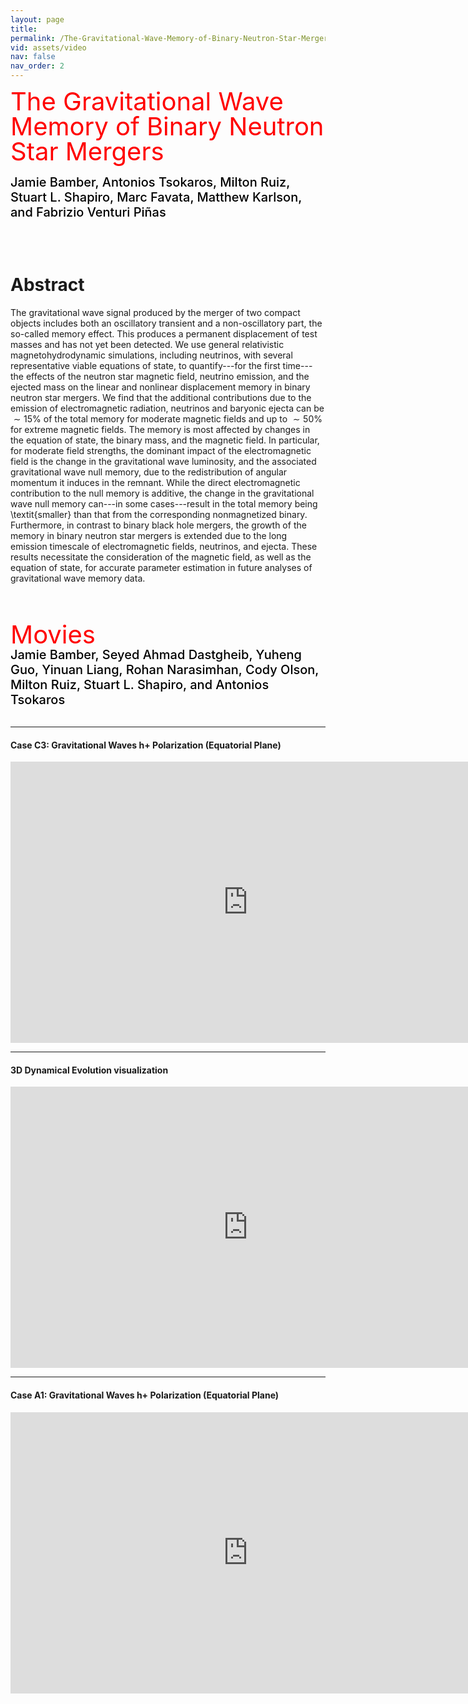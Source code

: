 ```yaml
---
layout: page
title: 
permalink: /The-Gravitational-Wave-Memory-of-Binary-Neutron-Star-Mergers/
vid: assets/video
nav: false
nav_order: 2
---
```


<div class="alert alert-block alert-success">
     <span style="color:red;font-weight:400;font-size:40px;line-height:1em">
        The Gravitational Wave Memory of Binary Neutron Star Mergers
     </span>
     <br/><br/>
     <span style="color:black;font-weight:500;font-size:20px">
     Jamie Bamber, Antonios Tsokaros, Milton Ruiz, Stuart L. Shapiro, Marc Favata, Matthew Karlson, and Fabrizio Venturi Pi&ntilde;as
     </span>
</div>


<!---
# <font color="green"> Jet like structures in low-mass binary neutron star merger remnants </font>
**Jamie Bamber, Antonios Tsokaros, Milton Ruiz, and Stuart L. Shapiro**

**Jamie Bamber,**<sup>1</sup> **Antonios Tsokaros,**<sup>1,2,3</sup> **Milton Ruiz,**<sup>4</sup> **and Stuart L. Shapiro**<sup>1,5</sup>

<sup>1</sup>*Department of Physics, University of Illinois at Urbana-Champaign, Urbana, IL 61801, USA*

<sup>2</sup>*National Center for Supercomputing Applications, University of Illinois at Urbana-Champaign, Urbana, IL 61801, USA*

<sup>3</sup>*Research Center for Astronomy and Applied Mathematics, Academy of Athens, Athens 11527, Greece*

<sup>4</sup>*Departament d’Astronomia i Astrofı́sica, Universitat de València, C/ Dr Moliner 50, 46100, Burjassot (València), Spain*

<sup>5</sup>*Department of Astronomy & NCSA, University of Illinois at Urbana-Champaign, Urbana, IL 61801, USA*
--->


<!---  May 2, 2025     &emsp;&emsp; [arXiv:2505.01495](https://arxiv.org/abs/2505.01495)   --->
<br/><br/>


# Abstract 
The gravitational wave  signal produced by the merger of two compact objects
includes both an oscillatory transient and a non-oscillatory part, the
so-called memory effect. This produces a permanent displacement of test masses
and has not yet been detected. We use general relativistic magnetohydrodynamic
simulations, including neutrinos, with several representative viable equations
of state, to quantify---for the first time---the effects of the neutron star
magnetic field, neutrino emission, and the ejected mass on the linear
and nonlinear displacement memory in binary neutron star mergers. We find that
the additional contributions due to the emission of electromagnetic
radiation, neutrinos and baryonic ejecta can be $\sim 15\%$ of the total
memory for moderate magnetic fields and up to $\sim 50\%$ for extreme magnetic
fields.  The memory is most affected by changes in the equation of
state, the binary mass, and the magnetic field. In particular, for moderate
field strengths, the dominant impact of the electromagnetic field is the change
in the gravitational wave luminosity, and the associated gravitational wave
null memory, due to the redistribution of angular momentum it induces in the
remnant. While the direct electromagnetic contribution to the null memory is
additive, the change in the gravitational wave null memory can---in
some cases---result in the total memory being \textit{smaller} than
that from the corresponding nonmagnetized binary.  Furthermore, in contrast to
binary black hole mergers, the growth of the memory in binary neutron
star mergers is extended due to the long emission timescale of
electromagnetic fields, neutrinos, and ejecta. These results
necessitate the consideration of the magnetic field, as well as the
equation of state, for accurate parameter estimation in future
analyses of gravitational wave memory data. 


<br/><br/>

<!---
# Movies
**Nawaf Aldrees, Jamie Bamber, Jonah Doppelt, Yinuan Liang, Rohan Narasimhan, Milton Ruiz, Stuart L. Shapiro, Antonios Tsokaros, and Eric Yu**
<br/><br/>
--->

<div class="alert alert-block alert-info">
     <span style="color:red;font-weight:400;font-size:40px;line-height:1em">
        Movies
     </span>
     <br/>
     <span style="color:black;font-weight:500;font-size:20px">
     Jamie Bamber, Seyed Ahmad Dastgheib, Yuheng Guo, Yinuan Liang, Rohan Narasimhan, Cody Olson, Milton Ruiz, Stuart L. Shapiro, and Antonios Tsokaros
     </span>
</div>

<br/>


---
#### Case C3: Gravitational Waves h+ Polarization (Equatorial Plane)

<iframe width="760" height="450" src="https://www.youtube.com/embed/1k-FAKApoio" frameborder="0" allowfullscreen></iframe>
<br/>

---
#### 3D Dynamical Evolution visualization

<iframe width="760" height="450" src="https://www.youtube.com/embed/Zz5NkRv-Y0M" frameborder="0" allowfullscreen></iframe>
<br/>

---
#### Case A1: Gravitational Waves h+ Polarization (Equatorial Plane)

<iframe width="760" height="450" src="https://www.youtube.com/embed/sl7TiuejViQ" frameborder="0" allowfullscreen></iframe>
<br/>







